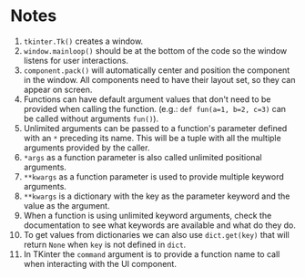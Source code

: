 # Notes
1. `tkinter.Tk()` creates a window.
2. `window.mainloop()` should be at the bottom of the code so the window listens for user interactions.
3. `component.pack()` will automatically center and position the component in the window. All components need to have their layout set, so they can appear on screen.
4. Functions can have default argument values that don't need to be provided when calling the function. (e.g.: `def fun(a=1, b=2, c=3)` can be called without arguments `fun()`).
5. Unlimited arguments can be passed to a function's parameter defined with an `*` preceding its name. This will be a tuple with all the multiple arguments provided by the caller.
6. `*args` as a function parameter is also called unlimited positional arguments.
7. `**kwargs` as a function parameter is used to provide multiple keyword arguments. 
8. `**kwargs` is a dictionary with the key as the parameter keyword and the value as the argument.
9. When a function is using unlimited keyword arguments, check the documentation to see what keywords are available and what do they do.
10. To get values from dictionaries we can also use `dict.get(key)` that will return `None` when `key` is not defined in `dict`.
11. In TKinter the `command` argument is to provide a function name to call when interacting with the UI component.